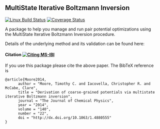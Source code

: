 MultiState Iterative Boltzmann Inversion
----------------------------------------
[![Linux Build Status](https://travis-ci.org/ctk3b/msibi.png?branch=master)](https://travis-ci.org/ctk3b/msibi)
[![Coverage Status](https://coveralls.io/repos/ctk3b/msibi/badge.svg?branch=master)](https://coveralls.io/r/ctk3b/msibi?branch=master)

A package to help you manage and run pair potential optimizations using the
MultiState Iterative Boltzmann Inversion procedure.

Details of the underlying method and its validation can be found here:
#### Citation [![Citing MS-IBI](https://img.shields.io/badge/DOI-10.1063%2F1.4880555-blue.svg)](http://dx.doi.org/10.1063/1.4880555 )

If you use this package please cite the above paper. The BibTeX reference is
```
@article{Moore2014,
      author = "Moore, Timothy C. and Iacovella, Christopher R. and McCabe, Clare",
      title = "Derivation of coarse-grained potentials via multistate iterative Boltzmann inversion",
      journal = "The Journal of Chemical Physics",
      year = "2014",
      volume = "140",
      number = "22", 
      doi = "http://dx.doi.org/10.1063/1.4880555" 
}
```



